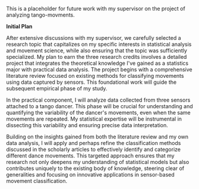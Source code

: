This is a placeholder for future work with my supervisor on the project of analyzing tango-movments.

**Initial Plan**

After extensive discussions with my supervisor, we carefully selected a research topic that capitalizes on my specific interests in statistical analysis and movement science, while also ensuring that the topic was sufficiently specialized. My plan to earn the three research credits involves a detailed project that integrates the theoretical knowledge I've gained as a statistics major with practical data analysis. The project begins with a comprehensive literature review focused on existing methods for classifying movements using data captured by sensors. This foundational work will guide the subsequent empirical phase of my study.

In the practical component, I will analyze data collected from three sensors attached to a tango dancer. This phase will be crucial for understanding and quantifying the variability of the dancer's movements, even when the same movements are repeated. My statistical expertise will be instrumental in dissecting this variability and ensuring precise data interpretation.

Building on the insights gained from both the literature review and my own data analysis, I will apply and perhaps refine the classification methods discussed in the scholarly articles to effectively identify and categorize different dance movements. This targeted approach ensures that my research not only deepens my understanding of statistical models but also contributes uniquely to the existing body of knowledge, steering clear of generalities and focusing on innovative applications in sensor-based movement classification.
